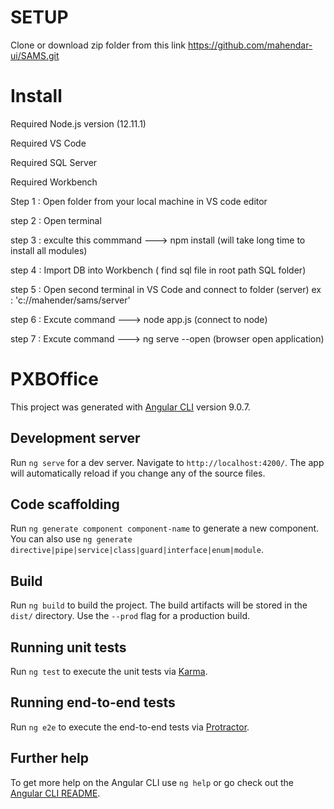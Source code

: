 # SETUP

Clone or download zip folder from this link
https://github.com/mahendar-ui/SAMS.git

# Install
 Required Node.js version (12.11.1)
 
 Required VS Code
 
 Required SQL Server
 
 Required Workbench
 
 Step 1 :  Open folder from your local machine in VS code editor
 
 step 2 :  Open terminal
 
 step 3 :  exculte this commmand  ---> npm install  (will take long time to install all modules)
 
 step 4 : Import DB into Workbench ( find sql file in root path SQL folder)
 
 step 5 :  Open second terminal in VS Code and connect to folder (server) ex : 'c://mahender/sams/server'
 
 step 6 : Excute command ---> node app.js  (connect to node)
 
 step 7 : Excute command ---> ng serve --open (browser open application)

# PXBOffice

This project was generated with [Angular CLI](https://github.com/angular/angular-cli) version 9.0.7.

## Development server

Run `ng serve` for a dev server. Navigate to `http://localhost:4200/`. The app will automatically reload if you change any of the source files.

## Code scaffolding

Run `ng generate component component-name` to generate a new component. You can also use `ng generate directive|pipe|service|class|guard|interface|enum|module`.

## Build

Run `ng build` to build the project. The build artifacts will be stored in the `dist/` directory. Use the `--prod` flag for a production build.

## Running unit tests

Run `ng test` to execute the unit tests via [Karma](https://karma-runner.github.io).

## Running end-to-end tests

Run `ng e2e` to execute the end-to-end tests via [Protractor](http://www.protractortest.org/).

## Further help

To get more help on the Angular CLI use `ng help` or go check out the [Angular CLI README](https://github.com/angular/angular-cli/blob/master/README.md).
